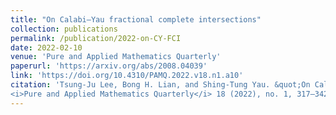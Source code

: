 ```yaml
---
title: "On Calabi–Yau fractional complete intersections"
collection: publications
permalink: /publication/2022-on-CY-FCI
date: 2022-02-10
venue: 'Pure and Applied Mathematics Quarterly'
paperurl: 'https://arxiv.org/abs/2008.04039'
link: 'https://doi.org/10.4310/PAMQ.2022.v18.n1.a10'
citation: 'Tsung-Ju Lee, Bong H. Lian, and Shing-Tung Yau. &quot;On Calabi–Yau fractional complete intersections.&quot; 
<i>Pure and Applied Mathematics Quarterly</i> 18 (2022), no. 1, 317–342. doi:PAMQ.2022.v18.n1.a10'
---
```

